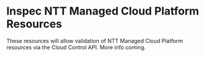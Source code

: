 # Inspec NTT Managed Cloud Platform Resources

These resources will allow validation of NTT Managed Cloud Platform resources via the Cloud Control API.
More info coming.
